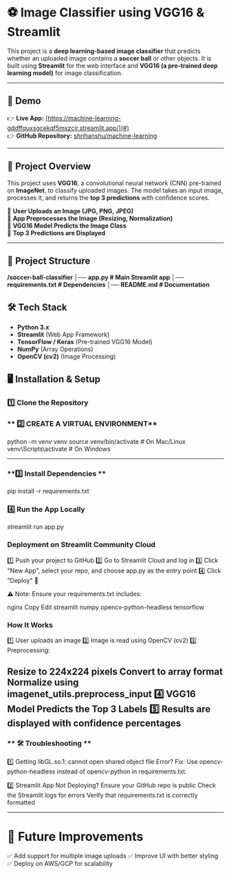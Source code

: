 # ⚽ **Image Classifier using VGG16 & Streamlit**  

This project is a **deep learning-based image classifier** that predicts whether an uploaded image contains a **soccer ball** or other objects. It is built using **Streamlit** for the web interface and **VGG16 (a pre-trained deep learning model)** for image classification.

---

## 🚀 **Demo**
👉 **Live App:** [https://machine-learning-gddffquxsgcekqf5mxzcir.streamlit.app/](#)  
👉 **GitHub Repository:** [shrihanshu/machine-learning](#)  

---

## 📝 **Project Overview**  

This project uses **VGG16**, a convolutional neural network (CNN) pre-trained on **ImageNet**, to classify uploaded images. The model takes an input image, processes it, and returns the **top 3 predictions** with confidence scores.  

🔹 **User Uploads an Image (JPG, PNG, JPEG)**  
🔹 **App Preprocesses the Image (Resizing, Normalization)**  
🔹 **VGG16 Model Predicts the Image Class**  
🔹 **Top 3 Predictions are Displayed**  

---

## 📂 **Project Structure**  
**/soccer-ball-classifier │── app.py # Main Streamlit app │── requirements.txt # Dependencies │── README.md # Documentation**




 



## 🛠️ **Tech Stack**
- **Python 3.x**  
- **Streamlit** (Web App Framework)  
- **TensorFlow / Keras** (Pre-trained VGG16 Model)  
- **NumPy** (Array Operations)  
- **OpenCV (cv2)** (Image Processing)
## 🖥️ **Installation & Setup**  

### **1️⃣ Clone the Repository**

 ### ** 2️⃣ CREATE A VIRTUAL ENVIRONMENT**    

python -m venv venv
source venv/bin/activate   # On Mac/Linux
venv\Scripts\activate      # On Windows

---

### **3️⃣ Install Dependencies ** ###
pip install -r requirements.txt

### **4️⃣ Run the App Locally** ###
streamlit run app.py

### **Deployment on Streamlit Community Cloud**
1️⃣ Push your project to GitHub
2️⃣ Go to Streamlit Cloud and log in
3️⃣ Click "New App", select your repo, and choose app.py as the entry point
4️⃣ Click "Deploy" 🚀

⚠️ Note: Ensure your requirements.txt includes:

nginx
Copy
Edit
streamlit
numpy
opencv-python-headless
tensorflow

### **How It Works**
1️⃣ User uploads an image
2️⃣ Image is read using OpenCV (cv2)
3️⃣ Preprocessing:

Resize to 224x224 pixels
Convert to array format
Normalize using imagenet_utils.preprocess_input
4️⃣ VGG16 Model Predicts the Top 3 Labels
5️⃣ Results are displayed with confidence percentages
---

### ** 🛠️ Troubleshooting **
1️⃣ Getting libGL.so.1: cannot open shared object file Error?
Fix: Use opencv-python-headless instead of opencv-python in requirements.txt.

2️⃣ Streamlit App Not Deploying?
Ensure your GitHub repo is public
Check the Streamlit logs for errors
Verify that requirements.txt is correctly formatted

---


# **🔮 Future Improvements** #
✅ Add support for multiple image uploads
✅ Improve UI with better styling
✅ Deploy on AWS/GCP for scalability

